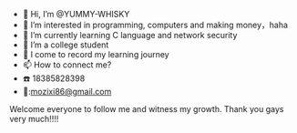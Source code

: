 - 👋 Hi, I’m @YUMMY-WHISKY
- 👀 I’m interested in programming, computers and making money，haha
- 🌱 I’m currently learning C language and network security
- 💞️ I’m a college student
- 📓 I come to record my learning journey
- 📫 How to connect me?
- ☎️ 18385828398
- 📧:mozixi86@gmail.com

Welcome everyone to follow me and witness my growth.
Thank you gays very much!!!!

<!---
YUMMY-WHISKY/YUMMY-WHISKY is a ✨ special ✨ repository because its `README.md` (this file) appears on your GitHub profile.
You can click the Preview link to take a look at your changes.
--->
